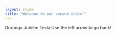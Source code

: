 ```yaml
---
layout: slide
title: "Welcome to our second slide!"
---
```

Durango Jubilee Tesla
Use the left arrow to go back!
